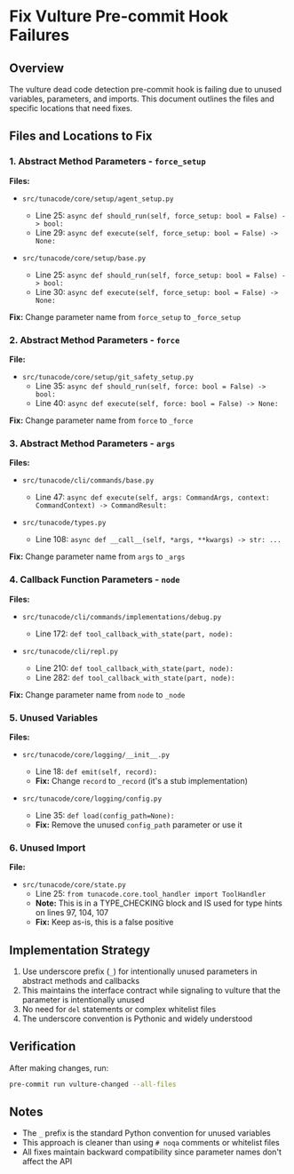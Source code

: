 # Fix Vulture Pre-commit Hook Failures

## Overview
The vulture dead code detection pre-commit hook is failing due to unused variables, parameters, and imports. This document outlines the files and specific locations that need fixes.

## Files and Locations to Fix

### 1. Abstract Method Parameters - `force_setup`
**Files:**
- `src/tunacode/core/setup/agent_setup.py`
  - Line 25: `async def should_run(self, force_setup: bool = False) -> bool:`
  - Line 29: `async def execute(self, force_setup: bool = False) -> None:`

- `src/tunacode/core/setup/base.py`
  - Line 25: `async def should_run(self, force_setup: bool = False) -> bool:`
  - Line 30: `async def execute(self, force_setup: bool = False) -> None:`

**Fix:** Change parameter name from `force_setup` to `_force_setup`

### 2. Abstract Method Parameters - `force`
**File:**
- `src/tunacode/core/setup/git_safety_setup.py`
  - Line 35: `async def should_run(self, force: bool = False) -> bool:`
  - Line 40: `async def execute(self, force: bool = False) -> None:`

**Fix:** Change parameter name from `force` to `_force`

### 3. Abstract Method Parameters - `args`
**Files:**
- `src/tunacode/cli/commands/base.py`
  - Line 47: `async def execute(self, args: CommandArgs, context: CommandContext) -> CommandResult:`

- `src/tunacode/types.py`
  - Line 108: `async def __call__(self, *args, **kwargs) -> str: ...`

**Fix:** Change parameter name from `args` to `_args`

### 4. Callback Function Parameters - `node`
**Files:**
- `src/tunacode/cli/commands/implementations/debug.py`
  - Line 172: `def tool_callback_with_state(part, node):`

- `src/tunacode/cli/repl.py`
  - Line 210: `def tool_callback_with_state(part, node):`
  - Line 282: `def tool_callback_with_state(part, node):`

**Fix:** Change parameter name from `node` to `_node`

### 5. Unused Variables
**Files:**
- `src/tunacode/core/logging/__init__.py`
  - Line 18: `def emit(self, record):`
  - **Fix:** Change `record` to `_record` (it's a stub implementation)

- `src/tunacode/core/logging/config.py`
  - Line 35: `def load(config_path=None):`
  - **Fix:** Remove the unused `config_path` parameter or use it

### 6. Unused Import
**File:**
- `src/tunacode/core/state.py`
  - Line 25: `from tunacode.core.tool_handler import ToolHandler`
  - **Note:** This is in a TYPE_CHECKING block and IS used for type hints on lines 97, 104, 107
  - **Fix:** Keep as-is, this is a false positive

## Implementation Strategy

1. Use underscore prefix (`_`) for intentionally unused parameters in abstract methods and callbacks
2. This maintains the interface contract while signaling to vulture that the parameter is intentionally unused
3. No need for `del` statements or complex whitelist files
4. The underscore convention is Pythonic and widely understood

## Verification
After making changes, run:
```bash
pre-commit run vulture-changed --all-files
```

## Notes
- The `_` prefix is the standard Python convention for unused variables
- This approach is cleaner than using `# noqa` comments or whitelist files
- All fixes maintain backward compatibility since parameter names don't affect the API
